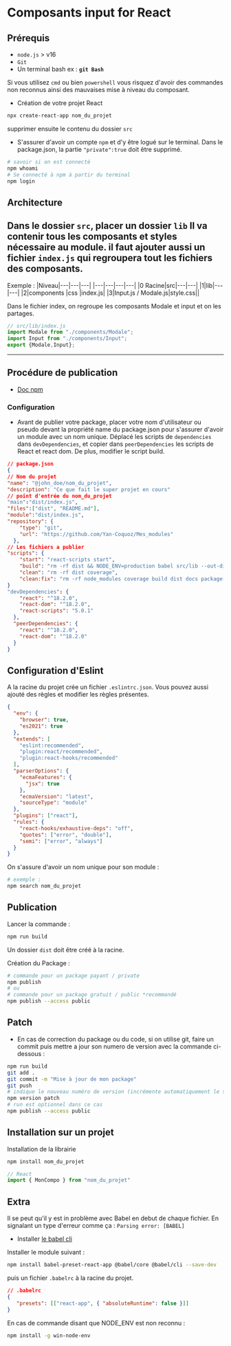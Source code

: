 
# Composants input for React

## Prérequis

- `node.js` > v16
- `Git`
- Un terminal bash ex : **`git Bash`**

Si vous utilisez `cmd` ou bien `powershell` vous risquez d'avoir des commandes non reconnus ainsi des mauvaises mise à niveau du composant.

- Création de votre projet React

```bash
npx create-react-app nom_du_projet
```

supprimer ensuite le contenu du dossier `src`

- S'assurer d'avoir un compte `npm` et d'y être logué sur le terminal. Dans le package.json, la partie `"private":true`  doit être supprimé.

```bash
# savoir si on est connecté
npm whoami
# Se connecté à npm à partir du terminal 
npm login
```

## Architecture

Dans le dossier `src`, placer un dossier `lib`
Il va contenir tous les composants et styles nécessaire au module.
il faut ajouter aussi un fichier `index.js` qui regroupera tout les fichiers des composants.
---

Exemple :
|Niveau|---|---|---|
|---|---|---|---|
|0 Racine|src|---|---|
|1|lib|---|---|
|2|components |css |index.js|
|3|Input.js / Modale.js|style.css||

Dans le fichier index, on regroupe les composants Modale et input et on les partages.

```javascript
// src/lib/index.js
import Modale from "./components/Modale";
import Input from "./components/Input";
export {Modale,Input};
```

---

## Procédure de publication

- [Doc npm](https://docs.npmjs.com/getting-started/publishing-npm-packages)

### Configuration


- Avant de publier votre package, placer votre nom d'utilisateur ou pseudo devant la propriété name du package.json pour s'assurer d'avoir un module avec un nom unique. Déplacé les scripts de
`dependencies` dans `devDependencies`, et copier dans `peerDependencies` les scripts de React et react dom.
De plus, modifier le script build.

```json
// package.json
{
// Nom du projet
"name": "@john_doe/nom_du_projet",
"description": "Ce que fait le super projet en cours"
// point d'entrée du nom_du_projet
"main":"dist/index.js",
"files":["dist", "README.md"], 
"module":"dist/index.js",
"repository": {
    "type": "git",
    "url": "https://github.com/Yan-Coquoz/Mes_modules"
  },
// Les fichiers a publier
"scripts": {
    "start": "react-scripts start",
    "build": "rm -rf dist && NODE_ENV=production babel src/lib --out-dir dist --copy-files --ignore __tests__,spec.js,test.js,__snapshots__",  
    "clean": "rm -rf dist coverage",
    "clean:fix": "rm -rf node_modules coverage build dist docs package-lock.json",
}
"devDependencies": {
    "react": "^18.2.0",
    "react-dom": "^18.2.0",
    "react-scripts": "5.0.1"
  },
  "peerDependencies": {
    "react": "^18.2.0",
    "react-dom": "^18.2.0"
  }
}
```
## Configuration d'Eslint

A la racine du projet crée un fichier `.eslintrc.json`. Vous pouvez aussi ajouté des règles et modifier les règles présentes. 

```json
{
  "env": {
    "browser": true,
    "es2021": true
  },
  "extends": [
    "eslint:recommended",
    "plugin:react/recommended",
    "plugin:react-hooks/recommended"
  ],
  "parserOptions": {
    "ecmaFeatures": {
      "jsx": true
    },
    "ecmaVersion": "latest",
    "sourceType": "module"
  },
  "plugins": ["react"],
  "rules": {
    "react-hooks/exhaustive-deps": "off",
    "quotes": ["error", "double"],
    "semi": ["error", "always"]
  }
}
```

On s'assure d'avoir un nom unique pour son module :

```bash
# exemple :
npm search nom_du_projet
```

## Publication

Lancer la commande :

```bash
npm run build
```

Un dossier `dist` doit être créé à la racine.

Création du Package :

```bash
# commande pour un package payant / private
npm publish
# ou
# commande pour un package gratuit / public *recommandé
npm publish --access public
```

## Patch

- En cas de correction du package ou du code, si on utilise git, faire un commit puis mettre a jour son numero de version avec la commande ci-dessous :

```bash
npm run build
git add .
git commit -m "Mise à jour de mon package"
git push
# indique le nouveau numéro de version (incrémente automatiquement le semver)
npm version patch 
# run est optionnel dans ce cas
npm publish --access public
```

## Installation sur un projet

Installation de la librairie

```bash
npm install nom_du_projet
```

```javascript
// React
import { MonCompo } from "nom_du_projet"
```

## Extra

Il se peut qu'il y est in problème avec Babel en debut de chaque fichier. En signalant un type d'erreur comme ça : `Parsing error: [BABEL]`

- Installer [le babel cli](https://babeljs.io/docs/usage/cli/)

Installer le module suivant :

```bash
npm install babel-preset-react-app @babel/core @babel/cli --save-dev
```
puis un fichier `.babelrc` à la racine du projet.

```json
// .babelrc
{
   "presets": [["react-app", { "absoluteRuntime": false }]]
}
```

En cas de commande disant que NODE_ENV est non reconnu :

```bash
npm install -g win-node-env
```
